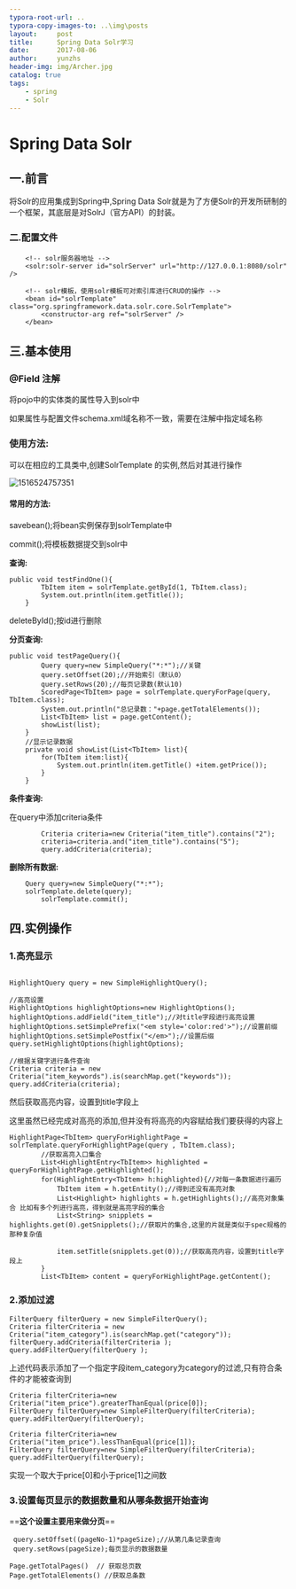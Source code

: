 ```yaml
---
typora-root-url: ..
typora-copy-images-to: ..\img\posts
layout:     post
title:      Spring Data Solr学习
date:       2017-08-06
author:     yunzhs
header-img: img/Archer.jpg
catalog: true
tags:
    - spring
    - Solr
---
```


# Spring Data Solr

## 一.前言

将Solr的应用集成到Spring中,Spring Data Solr就是为了方便Solr的开发所研制的一个框架，其底层是对SolrJ（官方API）的封装。



### 二.配置文件

```
	<!-- solr服务器地址 -->
	<solr:solr-server id="solrServer" url="http://127.0.0.1:8080/solr" />
		
	<!-- solr模板，使用solr模板可对索引库进行CRUD的操作 -->
	<bean id="solrTemplate" class="org.springframework.data.solr.core.SolrTemplate">
		<constructor-arg ref="solrServer" />
	</bean>
```



## 三.基本使用

### @Field 注解

将pojo中的实体类的属性导入到solr中

如果属性与配置文件schema.xml域名称不一致，需要在注解中指定域名称



### 使用方法:

可以在相应的工具类中,创建SolrTemplate 的实例,然后对其进行操作

![1516524757351](/img/posts/1516524757351.png)

#### 常用的方法:

savebean();将bean实例保存到solrTemplate中

commit();将模板数据提交到solr中

**查询:**

```
public void testFindOne(){
		TbItem item = solrTemplate.getById(1, TbItem.class);
		System.out.println(item.getTitle());
	}
```

deleteById();按id进行删除

**分页查询:**

```
public void testPageQuery(){
		Query query=new SimpleQuery("*:*");//关键
		query.setOffset(20);//开始索引（默认0）
		query.setRows(20);//每页记录数(默认10)
		ScoredPage<TbItem> page = solrTemplate.queryForPage(query, TbItem.class);
		System.out.println("总记录数："+page.getTotalElements());
		List<TbItem> list = page.getContent();
		showList(list);
	}	
	//显示记录数据
	private void showList(List<TbItem> list){		
		for(TbItem item:list){
			System.out.println(item.getTitle() +item.getPrice());
		}		
	}
```

**条件查询:**

在query中添加criteria条件

```
		Criteria criteria=new Criteria("item_title").contains("2");
		criteria=criteria.and("item_title").contains("5");		
		query.addCriteria(criteria);
```

**删除所有数据:**

```
	Query query=new SimpleQuery("*:*");
	solrTemplate.delete(query);
		solrTemplate.commit();
```



## 四.实例操作

### 1.高亮显示

```

HighlightQuery query = new SimpleHighlightQuery();

//高亮设置
HighlightOptions highlightOptions=new HighlightOptions();
highlightOptions.addField("item_title");//对title字段进行高亮设置
highlightOptions.setSimplePrefix("<em style='color:red'>");//设置前缀
highlightOptions.setSimplePostfix("</em>");//设置后缀
query.setHighlightOptions(highlightOptions);

//根据关键字进行条件查询
Criteria criteria = new Criteria("item_keywords").is(searchMap.get("keywords"));
query.addCriteria(criteria);

```

然后获取高亮内容，设置到title字段上

这里虽然已经完成对高亮的添加,但并没有将高亮的内容赋给我们要获得的内容上

```
HighlightPage<TbItem> queryForHighlightPage = solrTemplate.queryForHighlightPage(query , TbItem.class);
		//获取高亮入口集合
		List<HighlightEntry<TbItem>> highlighted = queryForHighlightPage.getHighlighted();
		for(HighlightEntry<TbItem> h:highlighted){//对每一条数据进行遍历
			TbItem item = h.getEntity();//得到还没有高亮对象
			List<Highlight> highlights = h.getHighlights();//高亮对象集合 比如有多个列进行高亮，得到就是高亮字段的集合
			List<String> snipplets = highlights.get(0).getSnipplets();//获取片的集合,这里的片就是类似于spec规格的那种复杂值
			
			item.setTitle(snipplets.get(0));//获取高亮内容，设置到title字段上
		}
		List<TbItem> content = queryForHighlightPage.getContent(); 
```

### 2.添加过滤

```
FilterQuery filterQuery = new SimpleFilterQuery();
Criteria filterCriteria = new Criteria("item_category").is(searchMap.get("category"));
filterQuery.addCriteria(filterCriteria );
query.addFilterQuery(filterQuery );
```

上述代码表示添加了一个指定字段item_category为category的过滤,只有符合条件的才能被查询到

```
Criteria filterCriteria=new Criteria("item_price").greaterThanEqual(price[0]);
FilterQuery filterQuery=new SimpleFilterQuery(filterCriteria);
query.addFilterQuery(filterQuery);	
```

```
Criteria filterCriteria=new  Criteria("item_price").lessThanEqual(price[1]);
FilterQuery filterQuery=new SimpleFilterQuery(filterCriteria);
query.addFilterQuery(filterQuery);	
```

实现一个取大于price[0]和小于price[1]之间数

### 3.设置每页显示的数据数量和从哪条数据开始查询

==**这个设置主要用来做分页**==

```
 query.setOffset((pageNo-1)*pageSize);//从第几条记录查询
 query.setRows(pageSize);每页显示的数据数量
```

```
Page.getTotalPages()  // 获取总页数
Page.getTotalElements()	//获取总条数
```

